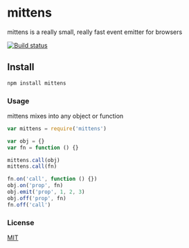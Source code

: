 # mittens

mittens is a really small, really fast event emitter for browsers

[![Build status](https://travis-ci.org/michaelrhodes/mittens.svg?branch=master)](https://travis-ci.org/michaelrhodes/mittens)

## Install

```sh
npm install mittens
```

### Usage

mittens mixes into any object or function

```js
var mittens = require('mittens')

var obj = {}
var fn = function () {}

mittens.call(obj)
mittens.call(fn)

fn.on('call', function () {})
obj.on('prop', fn)
obj.emit('prop', 1, 2, 3)
obj.off('prop', fn)
fn.off('call')
```

### License
[MIT](http://opensource.org/licenses/MIT)
